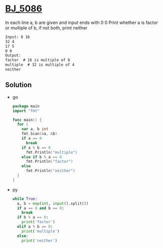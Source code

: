 # [BJ_5086](https://acmicpc.net/problem/5086)

In each line a, b are given and input ends with 0 0
Print whether a is factor or multiple of b, if not both, print neither

```txt
Input: 8 16
32 4
17 5
0 0
Output:
factor  # 16 is multiple of 8
multiple  # 32 is multiple of 4
neither
```

## Solution

* go

  ```go
  package main
  import "fmt"

  func main() {
    for {
      var a, b int
      fmt.Scan(&a, &b)
      if a == 0
        break
      if a % b == 0
        fmt.Println("multiple")
      else if b % a == 0
        fmt.Println("factor")
      else
        fmt.Println("neither")
    }
  }
  ```

* py

  ```py
  while True:
    a, b = map(int, input().split())
    if a == 0 and b == 0:
      break
    if b % a == 0:
      print('factor')
    elif a % b == 0:
      print('multiple')
    else:
      print('neither')
  ```

